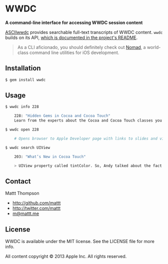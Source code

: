 # WWDC
**A command-line interface for accessing WWDC session content**

[ASCIIwwdc](http://asciiwwdc.com) provides searchable full-text transcripts of WWDC content. `wwdc` builds on its API, [which is documented in the project's README](https://github.com/mattt/asciiwwdc.com#README).

> As a CLI aficionado, you should definitely check out [Nomad](http://nomad-cli.com/), a world-class command line utilities for iOS development.

## Installation

```bash
$ gem install wwdc
```

## Usage

```bash
$ wwdc info 228

    228: "Hidden Gems in Cocoa and Cocoa Touch"
    Learn from the experts about the Cocoa and Cocoa Touch classes you may not even know exist, as well as some very obscure but extremely valuable classes that are favorites of the presenters.

$ wwdc open 228

    # Opens browser to Apple Developer page with links to slides and video

$ wwdc search UIView

    203: "What’s New in Cocoa Touch"

    > UIView property called tintColor. So, Andy talked about the fact that we've taken the tintColor concept and hoisted it all the way up to UIView, right.
```

## Contact

Mattt Thompson

- http://github.com/mattt
- http://twitter.com/mattt
- m@mattt.me

## License

WWDC is available under the MIT license. See the LICENSE file for more info.

All content copyright © 2013 Apple Inc. All rights reserved.
